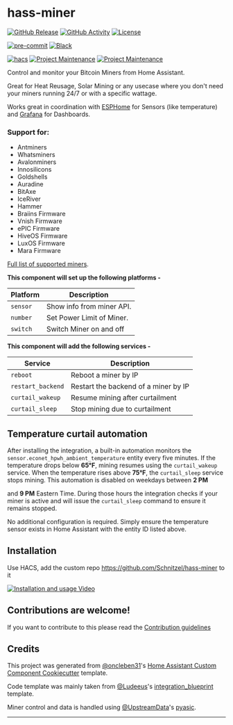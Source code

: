 # hass-miner

[![GitHub Release][releases-shield]][releases]
[![GitHub Activity][commits-shield]][commits]
[![License][license-shield]](LICENSE)

[![pre-commit][pre-commit-shield]][pre-commit]
[![Black][black-shield]][black]

[![hacs][hacsbadge]][hacs]
[![Project Maintenance][maintenance1-shield]][user1_profile]
[![Project Maintenance][maintenance2-shield]][user2_profile]

Control and monitor your Bitcoin Miners from Home Assistant.

Great for Heat Reusage, Solar Mining or any usecase where you don't need your miners running 24/7 or with a specific wattage.

Works great in coordination with [ESPHome](https://www.home-assistant.io/integrations/esphome/) for Sensors (like temperature) and [Grafana](https://github.com/hassio-addons/addon-grafana) for Dashboards.

### Support for:

- Antminers
- Whatsminers
- Avalonminers
- Innosilicons
- Goldshells
- Auradine
- BitAxe
- IceRiver
- Hammer
- Braiins Firmware
- Vnish Firmware
- ePIC Firmware
- HiveOS Firmware
- LuxOS Firmware
- Mara Firmware

[Full list of supported miners](https://pyasic.readthedocs.io/en/latest/miners/supported_types/).

**This component will set up the following platforms -**

| Platform | Description               |
| -------- | ------------------------- |
| `sensor` | Show info from miner API. |
| `number` | Set Power Limit of Miner. |
| `switch` | Switch Miner on and off   |

**This component will add the following services -**

| Service           | Description                          |
| ----------------- | ------------------------------------ |
| `reboot`          | Reboot a miner by IP                 |
| `restart_backend` | Restart the backend of a miner by IP |
| `curtail_wakeup`  | Resume mining after curtailment      |
| `curtail_sleep`   | Stop mining due to curtailment       |

## Temperature curtail automation

After installing the integration, a built-in automation monitors the
`sensor.econet_hpwh_ambient_temperature` entity every five minutes. If the
temperature drops below **65°F**, mining resumes using the `curtail_wakeup`
service. When the temperature rises above **75°F**, the `curtail_sleep`
service stops mining. This automation is disabled on weekdays between **2 PM**

and **9 PM** Eastern Time. During those hours the integration checks if your
miner is active and will issue the `curtail_sleep` command to ensure it
remains stopped.

No additional configuration is required. Simply ensure the temperature sensor
exists in Home Assistant with the entity ID listed above.

## Installation

Use HACS, add the custom repo https://github.com/Schnitzel/hass-miner to it

[![Installation and usage Video](http://img.youtube.com/vi/eL83eYLbgQM/0.jpg)](https://www.youtube.com/watch?v=6HwSQag7NU8)

## Contributions are welcome!

If you want to contribute to this please read the [Contribution guidelines](CONTRIBUTING.md)

## Credits

This project was generated from [@oncleben31](https://github.com/oncleben31)'s [Home Assistant Custom Component Cookiecutter](https://github.com/oncleben31/cookiecutter-homeassistant-custom-component) template.

Code template was mainly taken from [@Ludeeus](https://github.com/ludeeus)'s [integration_blueprint][integration_blueprint] template.

Miner control and data is handled using [@UpstreamData](https://github.com/UpstreamData)'s [pyasic](https://github.com/UpstreamData/pyasic).

---

[integration_blueprint]: https://github.com/custom-components/integration_blueprint
[black]: https://github.com/psf/black
[black-shield]: https://img.shields.io/badge/code%20style-black-000000.svg?style=for-the-badge
[buymecoffee]: https://www.buymeacoffee.com/Schnitzel
[buymecoffeebadge]: https://img.shields.io/badge/buy%20me%20a%20coffee-donate-yellow.svg?style=for-the-badge
[commits-shield]: https://img.shields.io/github/commit-activity/y/Schnitzel/hass-miner.svg?style=for-the-badge
[commits]: https://github.com/Schnitzel/hass-miner/commits/main
[hacs]: https://hacs.xyz
[hacsbadge]: https://img.shields.io/badge/HACS-Custom-orange.svg?style=for-the-badge
[discord]: https://discord.gg/Qa5fW2R
[discord-shield]: https://img.shields.io/discord/330944238910963714.svg?style=for-the-badge
[exampleimg]: example.png
[forum-shield]: https://img.shields.io/badge/community-forum-brightgreen.svg?style=for-the-badge
[forum]: https://community.home-assistant.io/
[license-shield]: https://img.shields.io/github/license/Schnitzel/hass-miner.svg?style=for-the-badge
[maintenance1-shield]: https://img.shields.io/badge/maintainer-%40Schnitzel-blue.svg?style=for-the-badge
[maintenance2-shield]: https://img.shields.io/badge/maintainer-%40b--rowan-blue.svg?style=for-the-badge
[pre-commit]: https://github.com/pre-commit/pre-commit
[pre-commit-shield]: https://img.shields.io/badge/pre--commit-enabled-brightgreen?style=for-the-badge
[releases-shield]: https://img.shields.io/github/release/Schnitzel/hass-miner.svg?style=for-the-badge
[releases]: https://github.com/Schnitzel/hass-miner/releases
[user1_profile]: https://github.com/Schnitzel
[user2_profile]: https://github.com/b-rowan
